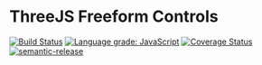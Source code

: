# ThreeJS Freeform Controls

[![Build Status](https://travis-ci.org/tocttou/three-freeform-controls.svg?branch=master)](https://travis-ci.org/tocttou/three-freeform-controls)
[![Language grade: JavaScript](https://img.shields.io/lgtm/grade/javascript/g/tocttou/three-freeform-controls.svg?logo=lgtm&logoWidth=18)](https://lgtm.com/projects/g/tocttou/three-freeform-controls/context:javascript)
[![Coverage Status](https://coveralls.io/repos/github/tocttou/three-freeform-controls/badge.svg?branch=master)](https://coveralls.io/github/tocttou/three-freeform-controls?branch=master)
[![semantic-release](https://img.shields.io/badge/%20%20%F0%9F%93%A6%F0%9F%9A%80-semantic--release-e10079.svg)](https://github.com/semantic-release/semantic-release)


